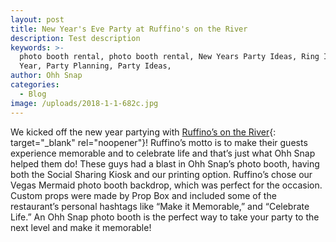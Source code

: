 ```yaml
---
layout: post
title: New Year's Eve Party at Ruffino's on the River
description: Test description
keywords: >-
  photo booth rental, photo booth rental, New Years Party Ideas, Ring In The New
  Year, Party Planning, Party Ideas, 
author: Ohh Snap
categories:
  - Blog
image: /uploads/2018-1-1-682c.jpg
---
```

We kicked off the new year partying with [Ruffino’s on the River](https://ruffinosrestaurant.com/lafayette/){: target="_blank" rel="noopener"}\! Ruffino’s motto is to make their guests experience memorable and to celebrate life and that’s just what Ohh Snap helped them do\! These guys had a blast in Ohh Snap’s photo booth, having both the Social Sharing Kiosk and our printing option. Ruffino’s chose our Vegas Mermaid photo booth backdrop, which was perfect for the occasion. Custom props were made by Prop Box and included some of the restaurant’s personal hashtags like “Make it Memorable,” and “Celebrate Life.” An Ohh Snap photo booth is the perfect way to take your party to the next level and make it memorable\!